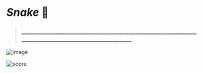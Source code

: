 # _Snake_ :snake:
> ### ________________________________________________________________________________________________


![image](https://user-images.githubusercontent.com/82684580/132788031-2cf7ba9c-ddfa-4d43-baa8-f79598327db7.png)

![score](https://user-images.githubusercontent.com/82684580/132787360-59d3188d-7bb0-44a8-8576-911a1e650032.png)



